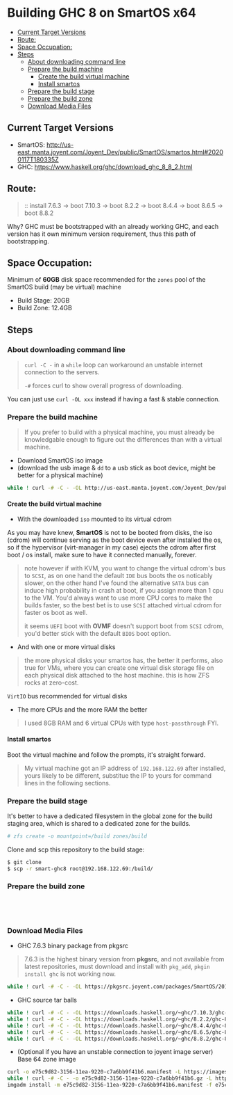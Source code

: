 # Building GHC 8 on SmartOS x64

- [Current Target Versions](#current-target-versions)
- [Route:](#route)
- [Space Occupation:](#space-occupation)
- [Steps](#steps)
  - [About downloading command line](#about-downloading-command-line)
  - [Prepare the build machine](#prepare-the-build-machine)
    - [Create the build virtual machine](#create-the-build-virtual-machine)
    - [Install smartos](#install-smartos)
  - [Prepare the build stage](#prepare-the-build-stage)
  - [Prepare the build zone](#prepare-the-build-zone)
  - [Download Media Files](#download-media-files)

## Current Target Versions

- SmartOS:
  http://us-east.manta.joyent.com/Joyent_Dev/public/SmartOS/smartos.html#20200117T180335Z
- GHC:
  https://www.haskell.org/ghc/download_ghc_8_8_2.html

## Route:

> :: install 7.6.3 -> boot 7.10.3 -> boot 8.2.2 -> boot 8.4.4 -> boot 8.6.5 -> boot 8.8.2

Why? GHC must be bootstrapped with an already working GHC, and each version has it own
minimum version requirement, thus this path of bootstrapping.

## Space Occupation:

Minimum of **60GB** disk space recommended for the `zones` pool of the SmartOS build (may
be virtual) machine

- Build Stage: 20GB
- Build Zone: 12.4GB

## Steps

### About downloading command line

> `curl -C -` in a `while` loop can workaround an unstable internet connection to the servers.
>
> `-#` forces curl to show overall progress of downloading.

You can just use `curl -OL xxx` instead if having a fast & stable connection.

### Prepare the build machine

> If you prefer to build with a physical machine, you must already be knowledgable
> enough to figure out the differences than with a virtual machine.

- Download SmartOS iso image
- (download the usb image & `dd` to a usb stick as boot device, might be better for a physical machine)

```bash
while ! curl -# -C - -OL http://us-east.manta.joyent.com/Joyent_Dev/public/SmartOS/20200117T180335Z/smartos-20200117T180335Z.iso ; do sleep 1; done
```

#### Create the build virtual machine

- With the downloaded `iso` mounted to its virtual cdrom

As you may have knew, **SmartOS** is not to be booted from disks, the iso (cdrom)
will continue serving as the boot device even after installed the os, so if the
hypervisor (virt-manager in my case) ejects the cdrom after first boot / os install,
make sure to have it connected manually, forever.

> note however if with KVM, you want to change the virtual cdrom's bus to `SCSI`,
> as on one hand the default `IDE` bus boots the os noticably slower, on the other
> hand I've found the alternative `SATA` bus can induce high probability in crash
> at boot, if you assign more than 1 cpu to the VM. You'd always want to use more
> CPU cores to make the builds faster, so the best bet is to use `SCSI` attached
> virtual cdrom for faster os boot as well.
>
> it seems `UEFI` boot with **OVMF** doesn't support boot from `SCSI` cdrom,
> you'd better stick with the default `BIOS` boot option.

- And with one or more virtual disks

> the more physical disks your smartos has, the better it performs, also true
> for VMs, where you can create one virtual disk storage file on each physical
> disk attached to the host machine. this is how ZFS rocks at zero-cost.

`VirtIO` bus recommended for virtual disks

- The more CPUs and the more RAM the better

> I used 8GB RAM and 6 virtual CPUs with type `host-passthrough` FYI.

#### Install smartos

Boot the virtual machine and follow the prompts, it's straight forward.

> My virtual machine got an IP address of `192.168.122.69` after installed,
> yours likely to be different, substitue the IP to yours for command lines
> in the following sections.

### Prepare the build stage

It's better to have a dedicated filesystem in the global zone for the build
staging area, which is shared to a dedicated zone for the builds.

```bash
# zfs create -o mountpoint=/build zones/build
```

Clone and scp this repository to the build stage:

```bash
$ git clone 
$ scp -r smart-ghc8 root@192.168.122.69:/build/
```

### Prepare the build zone

```bash

```


```bash

```


```bash

```


```bash

```

### Download Media Files

- GHC 7.6.3 binary package from pkgsrc

> 7.6.3 is the highest binary version from **pkgsrc**, and not available from latest repositories,
> must download and install with `pkg_add`, `pkgin install ghc` is not working now.

```bash
while ! curl -# -C - -OL https://pkgsrc.joyent.com/packages/SmartOS/2019Q2/x86_64/All/ghc-7.6.3nb13.tgz ; do sleep 1; done
```

- GHC source tar balls

```bash
while ! curl -# -C - -OL https://downloads.haskell.org/~ghc/7.10.3/ghc-7.10.3-src.tar.xz ; do sleep 1; done
while ! curl -# -C - -OL https://downloads.haskell.org/~ghc/8.2.2/ghc-8.2.2-src.tar.xz ; do sleep 1; done
while ! curl -# -C - -OL https://downloads.haskell.org/~ghc/8.4.4/ghc-8.4.4-src.tar.xz ; do sleep 1; done
while ! curl -# -C - -OL https://downloads.haskell.org/~ghc/8.6.5/ghc-8.6.5-src.tar.xz ; do sleep 1; done
while ! curl -# -C - -OL https://downloads.haskell.org/~ghc/8.8.2/ghc-8.8.2-src.tar.xz ; do sleep 1; done
```

- (Optional if you have an unstable connection to joyent image server) Base 64 zone image

```bash
curl -o e75c9d82-3156-11ea-9220-c7a6bb9f41b6.manifest -L https://images.joyent.com/images/e75c9d82-3156-11ea-9220-c7a6bb9f41b6
while ! curl -# -C - -o e75c9d82-3156-11ea-9220-c7a6bb9f41b6.gz -L https://images.joyent.com/images/e75c9d82-3156-11ea-9220-c7a6bb9f41b6/file ; do sleep 1; done
imgadm install -m e75c9d82-3156-11ea-9220-c7a6bb9f41b6.manifest -f e75c9d82-3156-11ea-9220-c7a6bb9f41b6.gz
```
